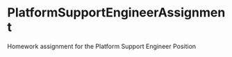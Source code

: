 # PlatformSupportEngineerAssignment
 Homework assignment for the Platform Support Engineer Position
